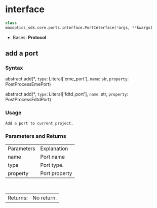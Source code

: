 # interface

```py
class 
maxoptics_sdk.core.ports.interface.PortInterface(*args, **kwargs)
```

- Bases: **Protocol**
  
##  add a port

### Syntax

abstract add(*, `type`: Literal['eme_port'], `name`: str, `property`: PostProcessEmePort)

abstract add(*, `type`: Literal['fdtd_port'], `name`: str, `property`: PostProcessFdtdPort)

### Usage

`Add a port to current project.`

### Parameters and Returns

<table class="custom-table">
  <tr>
    <td class="typeface">Parameters</td>
    <td class="typeface">Explanation</td>
  </tr>
  <tr>
    <td>name</td>
    <td> Port name</td>
  </tr>
  <tr>
    <td>type</td>
    <td style={{width: '50rem'}}>Port type.
    </td>
  </tr>
  <tr>
    <td>property</td>
    <td> Port property</td>
  </tr>
</table>

<br/>
<table class="custom-table">
  <tr>
    <td class="third-column">Returns:</td>
    <td class="fourth-column">No return.</td>
  </tr>
</table>

